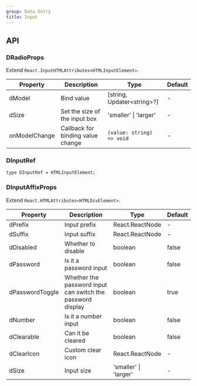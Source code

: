 ```yaml
---
group: Data Entry
title: Input
---
```


## API

### DRadioProps

Extend `React.InputHTMLAttributes<HTMLInputElement>`.

<!-- prettier-ignore-start -->
| Property | Description | Type | Default | 
| --- | --- | --- | --- | 
| dModel | Bind value | [string, Updater\<string\>?] | - |
| dSize | Set the size of the input box | 'smaller' \| 'larger' | - |
| onModelChange | Callback for binding value change | `(value: string) => void` | - |
<!-- prettier-ignore-end -->

### DInputRef

```tsx
type DInputRef = HTMLInputElement;
```

### DInputAffixProps

Extend `React.HTMLAttributes<HTMLDivElement>`.

<!-- prettier-ignore-start -->
| Property | Description | Type | Default | 
| --- | --- | --- | --- | 
| dPrefix | Input prefix | React.ReactNode | - |
| dSuffix | Input suffix | React.ReactNode | - |
| dDisabled | Whether to disable | boolean | false |
| dPassword | Is it a password input | boolean | false |
| dPasswordToggle | Whether the password input can switch the password display | boolean | true |
| dNumber | Is it a number input | boolean | false |
| dClearable | Can it be cleared | boolean | false |
| dClearIcon | Custom clear icon | React.ReactNode | - |
| dSize | Input size | 'smaller' \| 'larger' | - |
<!-- prettier-ignore-end -->
